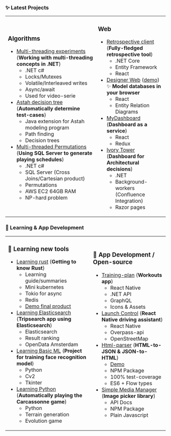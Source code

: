 ### ✨ Latest Projects

<table>
    <tr>
        <td>
            <h3>Algorithms</h3>
            <ul>
              <li><a href="https://github.com/MaartenGDev/multi-threading">Multi-threading experiments</a> (<b>Working with multi-threading concepts in .NET</b>)<ul>
                <li>.NET c#</li>
                <li>Locks/Mutexes</li>
                <li>Volatile/Interleaved writes</li>
                <li>Async/await</li>
                <li>Used for video-serie</li>
                </ul>
              </li>
              <li><a href="https://github.com/MaartenGDev/astah-decision-tree">Astah decision tree</a> (<b>Automatically determine test-cases</b>)<ul>
                <li>Java extension for Astah modeling program</li>
                <li>Path finding</li>
                <li>Decision trees</li>
                </ul>
              </li>
              <li><a href="https://github.com/MaartenGDev/multi-threaded-permutations">Multi-threaded Permutations</a> (<b>Using SQL Server to generate playing schedules</b>)<ul>
                <li>.NET c#</li>
                <li>SQL Server (Cross Joins/Cartesian product)</li>
                <li>Permutations</li>
                <li>AWS EC2 64GB RAM</li>
                <li>NP-hard problem</li>
                </ul>
              </li>
            </ul>
        </td>
        <td>
            <h3>Web</h3>
            <ul>
               <li><a href="https://github.com/MaartenGDev/retrospective-client">Retrospective client</a> (<b>Fully-fledged retrospective tool</b>)
                 <ul>
                  <li>.NET Core</li>
                  <li>Entity Framework</li>
                  <li>React</li>
                </ul>
              </li>
              <li><a href="https://github.com/MaartenGDev/designer-web">Designer Web</a> (<a href="https://cdm.maartendev.me/">demo</a>) ✨ <b>Model databases in your browser</b><ul>
                <li>React</li>
                <li>Entity Relation Diagrams</li>
                </ul>
              </li>
              <li><a href="https://github.com/MaartenGDev/mydashboard">MyDashboard</a> (<b>Dashboard as a service</b>)<ul>
                <li>React</li>
                <li>Redux</li>
                </ul>
              </li>
              <li><a href="https://github.com/MaartenGDev/ivory-tower">Ivory Tower</a> (<b>Dashboard for Architectural decisions</b>)<ul>
                <li>.NET</li>
                <li>Background-workers (Confluence Integration)</li>
                <li>Razor pages</li>
                </ul>
              </li>
            </ul>
        </td>
    </tr>
</table>

### 🧠 Learning & App Development

<table>
    <tr>
        <td>
            <h3>📒 Learning new tools</h3>
            <ul>
              <li><a href="https://github.com/MaartenGDev/learning-rust">Learning rust</a> (<b>Getting to know Rust</b>)<ul>
                <li>Learning guide/summaries</li>
                <li>Mini kubernetes</li>
                <li>Tokio for async</li>
                <li>Redis</li>
                <li><a href="https://mgdev-bucket.s3-eu-west-1.amazonaws.com/maartendev_app_project_rust.mp4">Demo final product</a></li>
                </ul>
              </li>
              <li><a href="https://github.com/MaartenGDev/launch-control">Learning Elasticsearch</a> (<b>Tripsearch app using Elasticsearch</b>)<ul>
                <li>Elasticsearch</li>
                <li>Result ranking</li>
                <li>OpenData Amsterdam</li>
                </ul>
              </li>
              <li><a href="https://github.com/MaartenGDev/face-recognition-trainer">Learning Basic ML</a> (<b>Project for training face recognition model</b>)                   <ul>
                <li>Python</li>
                <li>Cv2</li>
                <li>Tkinter</li>
                </ul>
              </li>
              <li><a href="https://github.com/MaartenGDev/carcassonne-training">Learning Python</a> (<b>Automatically playing the Carcassonne game</b>)<ul>
                <li>Python</li>
                <li>Terrain generation</li>
                <li>Evolution game</li>
                </ul>
              </li>
            </ul>
        </td>
        <td>
            <h3>📱 App Development / Open-source</h3>
            <ul>
              <li><a href="https://github.com/MaartenGDev/training-plan">Training-plan</a> (<b>Workouts app</b>)<ul>
                <li>React Native</li>
                <li>.NET API</li>
                <li>GraphQL</li>
                <li>Icons & Assets</li>
                </ul>
              </li>
              <li><a href="https://github.com/MaartenGDev/launch-control">Launch Control</a> (<b>React Native driving assistant</b>)<ul>
                <li>React Native</li>
                <li>Overpass-api</li>
                <li>OpenStreetMap</li>
                </ul>
              </li>
              <li><a href="https://github.com/MaartenGDev/html-parser">Html-parser</a> (<b>HTML-to-JSON & JSON-to-HTML</b>)<ul>
                <li><a href="https://parser.maartendev.me/">Demo</a>
                <li>NPM Package</li>
                <li>100% test-coverage</li>
                <li>ES6 + Flow types</li>
                </ul>
              </li>
              <li><a href="https://github.com/MaartenGDev/simple-media-manager">Simple Media Manager</a> (<b>Image picker library</b>)<ul>
                <li>API Docs</li>
                <li>NPM Package</li>
                <li>Plain Javascript</li>
                </ul>
              </li>
            </ul>
        </td>
    </tr>
</table>

